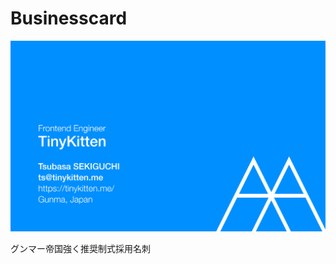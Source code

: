 # Businesscard
![Businesscard](https://raw.githubusercontent.com/TinyKitten/Buisinesscard/master/png/表参道.png)

グンマー帝国強く推奨制式採用名刺
